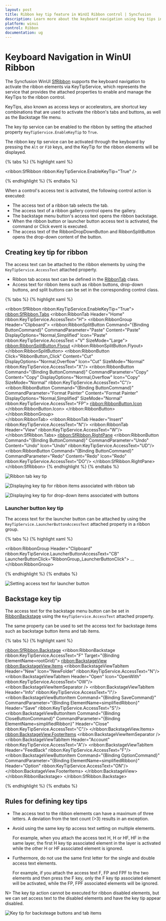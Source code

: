 ```yaml
---
layout: post
title: Ribbon key tip feature in WinUI Ribbon control | Syncfusion
description: Learn more about the keyboard navigation using key tips in the Syncfusion WinUI Ribbon (SfRibbon) control.
platform: winui
control: Ribbon
documentation: ug
---
```


# Keyboard Navigation in WinUI Ribbon

The Syncfusion WinUI [SfRibbon](https://help.syncfusion.com/cr/winui/Syncfusion.UI.Xaml.Ribbon.SfRibbon.html) supports the keyboard navigation to activate the ribbon elements via KeyTipService, which represents the service that provides the attached properties to enable and manage the KeyTips to the ribbon control. 

KeyTips, also known as access keys or accelerators, are shortcut key combinations that are used to activate the ribbon's tabs and buttons, as well as the Backstage file menu.

The key tip service can be enabled to the ribbon by setting the attached property `KeyTipService.EnableKeyTip` to `True`.

The ribbon key tip service can be activated through the keyboard by pressing the `Alt` or `F10` keys, and the KeyTip for the ribbon elements will be displayed.

{% tabs %}
{% highlight xaml %}

<ribbon:SfRibbon 
        ribbon:KeyTipService.EnableKeyTip="True" />

{% endhighlight %}
{% endtabs %}

When a control's access text is activated, the following control action is executed:

* The access text of a ribbon tab selects the tab.
* The access text of a ribbon gallery control opens the gallery.
* The backstage menu button's access text opens the ribbon backstage.
* When the ribbon button or launcher button access text is activated, the command or Click event is executed.
* The access text of the RibbonDropDownButton and RibbonSplitButton opens the drop-down content of the button.


## Creating key tip for ribbon

The access text can be attached to the ribbon elements by using the `KeyTipService.AccessText` attached property. 

* Ribbon tab access text can be defined in the [RibbonTab](https://help.syncfusion.com/cr/winui/Syncfusion.UI.Xaml.Ribbon.RibbonTab.html) class. 
* Access text for ribbon items such as ribbon buttons, drop-down buttons, and split buttons can be set in the corresponding control class.

{% tabs %}
{% highlight xaml %}

<ribbon:SfRibbon ribbon:KeyTipService.EnableKeyTip="True">
    <ribbon:SfRibbon.Tabs>
        <ribbon:RibbonTab Header="Home" ribbon:KeyTipService.AccessText="H">
            <ribbon:RibbonGroup Header="Clipboard">
                <ribbon:RibbonSplitButton Command="{Binding ButtonCommand}"
                                          CommandParameter="Paste"
                                          Content="Paste"
                                          DisplayOptions="Normal,Simplified"
                                          Icon="Paste"
                                          ribbon:KeyTipService.AccessText ="V"
                                          SizeMode="Large">
                    <ribbon:RibbonSplitButton.Flyout>
                        <MenuFlyout>
                            <MenuFlyoutItem Command="{Binding ButtonCommand}"
                                            CommandParameter="Paste -&gt;Paste Special"
                                            Text="Paste Special" 
                                            ribbon:KeyTipService.AccessText="S"/>
                            <MenuFlyoutItem Command="{Binding ButtonCommand}"
                                            CommandParameter="Paste -&gt; Set Default Paste"
                                            Text="Set Default Paste" 
                                            ribbon:KeyTipService.AccessText="A"/>
                        </MenuFlyout>
                    </ribbon:RibbonSplitButton.Flyout>
                </ribbon:RibbonSplitButton>
                <ribbon:RibbonButton Click="RibbonButton_Click"
                                         Content="Cut"
                                         DisplayOptions="Normal,Overflow"
                                         Icon="Cut"
                                         SizeMode="Normal"                                                             
                                         ribbon:KeyTipService.AccessText="X"/>
                <ribbon:RibbonButton Command="{Binding ButtonCommand}"
                                         CommandParameter="Copy"
                                         Content="Copy"
                                         DisplayOptions="Normal,Overflow"
                                         Icon="Copy"
                                         SizeMode="Normal" 
                                         ribbon:KeyTipService.AccessText="C"/>
                <ribbon:RibbonButton Command="{Binding ButtonCommand}"
                                         CommandParameter="Format Painter"
                                         Content="Format Painter"
                                         DisplayOptions="Normal,Simplified"
                                         SizeMode="Normal"
                                         ribbon:KeyTipService.AccessText="FP">
                        <ribbon:RibbonButton.Icon>
                            <FontIcon Glyph="&#xF0E3;" />
                        </ribbon:RibbonButton.Icon>
                </ribbon:RibbonButton>
            </ribbon:RibbonGroup>                
        </ribbon:RibbonTab>
        <ribbon:RibbonTab Header="Insert" 
                              ribbon:KeyTipService.AccessText="N"/>
        <ribbon:RibbonTab Header="View" 
                              ribbon:KeyTipService.AccessText="W"/>
    </ribbon:SfRibbon.Tabs>
    <ribbon:SfRibbon.RightPane>
        <StackPanel Orientation="Horizontal">
            <ribbon:RibbonButton Command="{Binding ButtonCommand}"
                                 CommandParameter="Undo"
                                 Content="Undo"
                                 Icon="Undo" 
                                 ribbon:KeyTipService.AccessText="UD"/>
            <ribbon:RibbonButton Command="{Binding ButtonCommand}"
                                 CommandParameter="Redo"
                                 Content="Redo"
                                 Icon="Redo" 
                                 ribbon:KeyTipService.AccessText="DO"/>
        </StackPanel>
    </ribbon:SfRibbon.RightPane>
</ribbon:SfRibbon>
{% endhighlight %}
{% endtabs %}

![Ribbon tab key tip](Ribbon-keytip-images/Ribbon-tab-keytip.png)

![Displaying key tip for ribbon items associated with ribbon tab](Ribbon-keytip-images/Ribbon-items-keytip.png)

![Displaying key tip for drop-down items associated with buttons](Ribbon-keytip-images/Ribbon-dropdown-items-keytip.png)

### Launcher button key tip

The access text for the launcher button can be attached by using the `KeyTipService.LauncherButtonAccessText` attached property in a ribbon group.

{% tabs %}
{% highlight xaml %}

<ribbon:RibbonGroup Header="Clipboard"
                    ribbon:KeyTipService.LauncherButtonAccessText="CB"
                    LauncherButtonClick="RibbonGroup_LauncherButtonClick">
                ...
</ribbon:RibbonGroup> 
       
{% endhighlight %}
{% endtabs %}

![Setting access text for launcher button](Ribbon-keytip-images/Launcher-button-keytip.png)


## Backstage key tip

The access text for the backstage menu button can be set in [RibbonBackstage](https://help.syncfusion.com/cr/winui/Syncfusion.UI.Xaml.Ribbon.RibbonBackstage.html) using the `KeyTipService.AccessText` attached property. 

The same property can be used to set the access text for backstage items such as backstage button items and tab items.

{% tabs %}
{% highlight xaml %}

<ribbon:SfRibbon.Backstage>
    <ribbon:RibbonBackstage ribbon:KeyTipService.AccessText="F" 
                            Target="{Binding ElementName=rootGrid}">
        <ribbon:BackstageView>
            <ribbon:BackstageView.Items>
                <ribbon:BackstageViewTabItem Header="New"
                                              Icon="NewFolder"
                                              ribbon:KeyTipService.AccessText="N"/>
                <ribbon:BackstageViewTabItem Header="Open"
                                             Icon="OpenWith"
                                             ribbon:KeyTipService.AccessText="OW"/>
                <ribbon:BackstageViewItemSeparator />
                <ribbon:BackstageViewTabItem Header="Info"
                                             ribbon:KeyTipService.AccessText="I"/>
                <ribbon:BackstageViewButtonItem Command="{Binding SaveCommand}"
                                                CommandParameter="{Binding ElementName=simplifiedRibbon}"
                                                Header="Save" 
                                                ribbon:KeyTipService.AccessText="S"/>
                <ribbon:BackstageViewButtonItem Command="{Binding CloseButtonCommand}"
                                                CommandParameter="{Binding ElementName=simplifiedRibbon}"
                                                Header="Close" 
                                                ribbon:KeyTipService.AccessText="C"/>
                </ribbon:BackstageView.Items>
                <ribbon:BackstageView.FooterItems>
                    <ribbon:BackstageViewItemSeparator />
                    <ribbon:BackstageViewTabItem Header="Account"
                                                 ribbon:KeyTipService.AccessText="A"/>
                    <ribbon:BackstageViewTabItem Header="FeedBack"
                                                 ribbon:KeyTipService.AccessText="F"/> 
                    <ribbon:BackstageViewButtonItem Command="{Binding OptionCommand}"
                                                    CommandParameter="{Binding ElementName=simplifiedRibbon}"
                                                    Header="Option" 
                                                    ribbon:KeyTipService.AccessText="ON"/>
                    </ribbon:BackstageView.FooterItems>
                </ribbon:BackstageView>
    </ribbon:RibbonBackstage>
</ribbon:SfRibbon.Backstage>

{% endhighlight %}
{% endtabs %}


## Rules for defining key tips

*	The access text to the ribbon elements can have a maximum of three letters. A deviation from the text count (>3)        results in an exception.

*	Avoid using the same key tip access text setting on multiple elements. 

    For example, when you attach the access text H, H or HF, HF in the same layer, the first H key tip associated element in the layer is activated while the other H or HF associated element is ignored.

*	Furthermore, do not use the same first letter for the single and double access text elements.

    For example, if you attach the access text F, FP and FPF to the two elements and then press the F key, only the F key tip associated element will be activated, while the FP, FPF associated elements will be ignored.


N> The key tip action cannot be executed for ribbon disabled elements, but we can set access text to the disabled elements and have the key tip appear disabled.

![Key tip for backsteage buttons and tab items](Ribbon-keytip-images/backstage-keytip.png)


